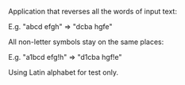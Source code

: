 Application that reverses all the words of input text:

E.g. "abcd efgh" => "dcba hgfe"

All non-letter symbols stay on the same places:

E.g. "a1bcd efg!h" => "d1cba hgf!e"

Using Latin alphabet for test only.